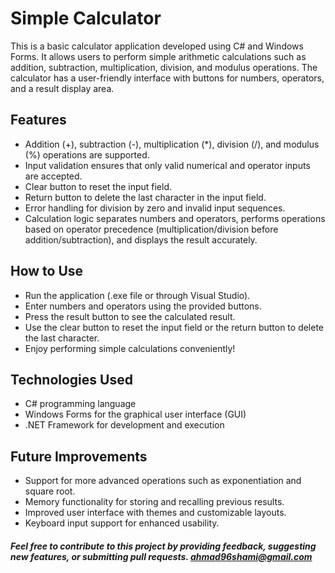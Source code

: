 # Simple Calculator
This is a basic calculator application developed using C# and Windows Forms. It allows users to perform simple arithmetic calculations such as addition, subtraction, multiplication, division, and modulus operations. The calculator has a user-friendly interface with buttons for numbers, operators, and a result display area.

## Features
* Addition (+), subtraction (-), multiplication (*), division (/), and modulus (%) operations are supported.
* Input validation ensures that only valid numerical and operator inputs are accepted.
* Clear button to reset the input field.
* Return button to delete the last character in the input field.
* Error handling for division by zero and invalid input sequences.
* Calculation logic separates numbers and operators, performs operations based on operator precedence (multiplication/division before addition/subtraction), and displays the result accurately.
## How to Use
* Run the application (.exe file or through Visual Studio).
* Enter numbers and operators using the provided buttons.
* Press the result button to see the calculated result.
* Use the clear button to reset the input field or the return button to delete the last character.
* Enjoy performing simple calculations conveniently!
## Technologies Used
* C# programming language
* Windows Forms for the graphical user interface (GUI)
* .NET Framework for development and execution
## Future Improvements
* Support for more advanced operations such as exponentiation and square root.
* Memory functionality for storing and recalling previous results.
* Improved user interface with themes and customizable layouts.
* Keyboard input support for enhanced usability.
  
##### Feel free to contribute to this project by providing feedback, suggesting new features, or submitting pull requests.  ahmad96shami@gmail.com 
